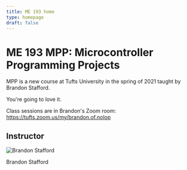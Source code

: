 ```yaml
---
title: ME 193 home
type: homepage
draft: false
---
```


# ME 193 MPP: Microcontroller Programming Projects

MPP is a new course at Tufts University in the spring of 2021 taught by Brandon Stafford.

You're going to love it.

Class sessions are in Brandon's Zoom room: https://tufts.zoom.us/my/brandon.of.nolop

## Instructor

![Brandon Stafford](/img/brandon-stafford.jpg)

Brandon Stafford
